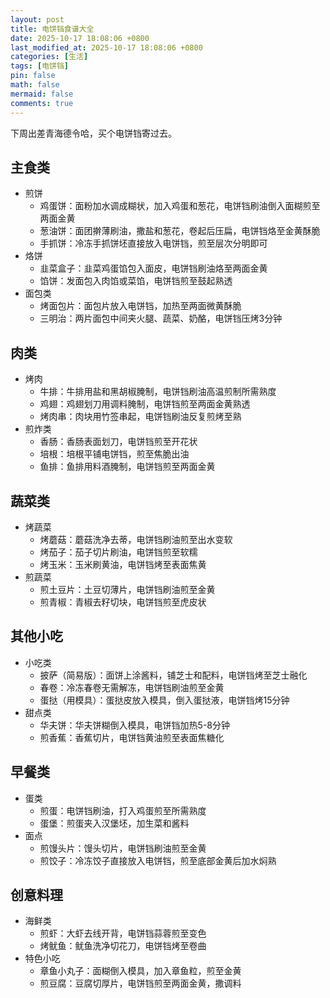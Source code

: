 ```yaml
---
layout: post
title: 电饼铛食谱大全
date: 2025-10-17 18:08:06 +0800
last_modified_at: 2025-10-17 18:08:06 +0800
categories: [生活]
tags: [电饼铛]
pin: false
math: false
mermaid: false
comments: true
---
```


下周出差青海德令哈，买个电饼铛寄过去。

## 主食类
- 煎饼
  - 鸡蛋饼：面粉加水调成糊状，加入鸡蛋和葱花，电饼铛刷油倒入面糊煎至两面金黄
  - 葱油饼：面团擀薄刷油，撒盐和葱花，卷起后压扁，电饼铛烙至金黄酥脆
  - 手抓饼：冷冻手抓饼坯直接放入电饼铛，煎至层次分明即可
- 烙饼
  - 韭菜盒子：韭菜鸡蛋馅包入面皮，电饼铛刷油烙至两面金黄
  - 馅饼：发面包入肉馅或菜馅，电饼铛煎至鼓起熟透
- 面包类
  - 烤面包片：面包片放入电饼铛，加热至两面微黄酥脆
  - 三明治：两片面包中间夹火腿、蔬菜、奶酪，电饼铛压烤3分钟

## 肉类
- 烤肉
  - 牛排：牛排用盐和黑胡椒腌制，电饼铛刷油高温煎制所需熟度
  - 鸡翅：鸡翅划刀用调料腌制，电饼铛煎至两面金黄熟透
  - 烤肉串：肉块用竹签串起，电饼铛刷油反复煎烤至熟
- 煎炸类
  - 香肠：香肠表面划刀，电饼铛煎至开花状
  - 培根：培根平铺电饼铛，煎至焦脆出油
  - 鱼排：鱼排用料酒腌制，电饼铛煎至两面金黄

## 蔬菜类
- 烤蔬菜
  - 烤蘑菇：蘑菇洗净去蒂，电饼铛刷油煎至出水变软
  - 烤茄子：茄子切片刷油，电饼铛煎至软糯
  - 烤玉米：玉米刷黄油，电饼铛烤至表面焦黄
- 煎蔬菜
  - 煎土豆片：土豆切薄片，电饼铛刷油煎至金黄
  - 煎青椒：青椒去籽切块，电饼铛煎至虎皮状

## 其他小吃
- 小吃类
  - 披萨（简易版）：面饼上涂酱料，铺芝士和配料，电饼铛烤至芝士融化
  - 春卷：冷冻春卷无需解冻，电饼铛刷油煎至金黄
  - 蛋挞（用模具）：蛋挞皮放入模具，倒入蛋挞液，电饼铛烤15分钟
- 甜点类
  - 华夫饼：华夫饼糊倒入模具，电饼铛加热5-8分钟
  - 煎香蕉：香蕉切片，电饼铛黄油煎至表面焦糖化

## 早餐类
- 蛋类
  - 煎蛋：电饼铛刷油，打入鸡蛋煎至所需熟度
  - 蛋堡：煎蛋夹入汉堡坯，加生菜和酱料
- 面点
  - 煎馒头片：馒头切片，电饼铛刷油煎至金黄
  - 煎饺子：冷冻饺子直接放入电饼铛，煎至底部金黄后加水焖熟

## 创意料理
- 海鲜类
  - 煎虾：大虾去线开背，电饼铛蒜蓉煎至变色
  - 烤鱿鱼：鱿鱼洗净切花刀，电饼铛烤至卷曲
- 特色小吃
  - 章鱼小丸子：面糊倒入模具，加入章鱼粒，煎至金黄
  - 煎豆腐：豆腐切厚片，电饼铛煎至两面金黄，撒调料
